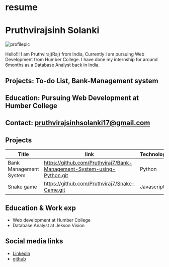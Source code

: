 # resume

# Pruthvirajsinh Solanki
![profilepic](https://github.com/Pruthviraj7/resume/assets/72735146/a50ce30f-1b7b-427c-b191-495e0ff01c42)

Hello!!! I am Pruthviraj(Raj) from India, Currently I am pursuing Web Development from Humber College. I have done my internship for around 6months as a Database Analyst back in India.  

## Projects: To-do List, Bank-Management system
## Education: Pursuing Web Development at Humber College
## Contact: pruthvirajsinhsolanki17@gmail.com

## Projects

| Title      | link | Technology|
| ----------- | ----------- |-----------|
| Bank Management System      |   https://github.com/Pruthviraj7/Bank-Management-System-using-Python.git     |    Python       |
| Snake game   | https://github.com/Pruthviraj7/Snake-Game.git        | Javascript          |

## Education & Work exp

- Web development at Humber College
- Database Analyst at Jekson Vision
  
## Social media links
- [Linkedin](https://www.linkedin.com/in/pruthvirajsinh-solanki/)
- [github](https://github.com/Pruthviraj7)



